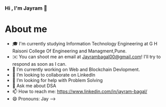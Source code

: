 ### Hi , I'm Jayram 👋

# About me

- 🎓  I'm currently studying Information Technology Engineering at G H Raisoni College Of Engineering and Managment,Pune.
- ✉️  You can shoot me an email at Jayrambagal00@gmail.com! I'll try to respond as soon as I can.
- 🔭 I’m currently working on Web and Blockchain Devlopment.
- 👯 I’m looking to collaborate on LinkedIn
- 🤔 I’m looking for help with Problem Solving
- 💬 Ask me about DSA
- 📫 How to reach me: https://www.linkedin.com/in/jayram-bagal/
- 😄 Pronouns: Jay
-->


